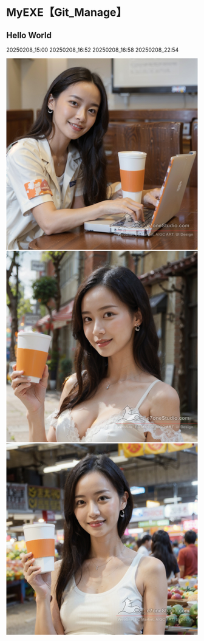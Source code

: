 
# MyEXE【Git_Manage】
## Hello World
20250208_15:00
20250208_16:52
20250208_16:58
20250208_22:54

<img src="(FilesShare)20240905_AIGC_SD_MyLora_DozhaiGirl_00355.jpg">

<img src="(FilesShare)20240905_AIGC_SD_MyLora_DozhaiGirl_00293.jpg">

<img src="(FilesShare)20240905_AIGC_SD_MyLora_DozhaiGirl_00317.jpg">
